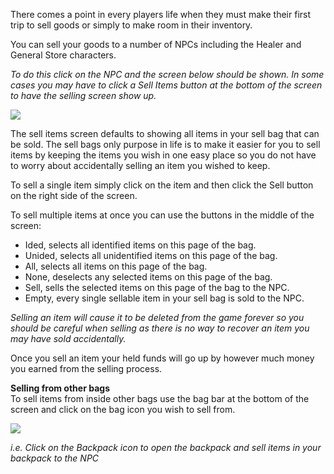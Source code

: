 ---
---
There comes a point in every players life when they must make their first trip to sell goods or simply to make room in their inventory.

You can sell your goods to a number of NPCs including the Healer and General Store characters.

_To do this click on the NPC and the screen below should be shown. In some cases you may have to click a Sell Items button at the bottom of the screen to have the selling screen show up._

[![](https://lohcdn.com/images/t_selling.jpg)](https://lohcdn.com/images/selling.jpg)

The sell items screen defaults to showing all items in your sell bag that can be sold. The sell bags only purpose in life is to make it easier for you to sell items by keeping the items you wish in one easy place so you do not have to worry about accidentally selling an item you wished to keep.

To sell a single item simply click on the item and then click the Sell button on the right side of the screen.

To sell multiple items at once you can use the buttons in the middle of the screen:

*   Ided, selects all identified items on this page of the bag.
*   Unided, selects all unidentified items on this page of the bag.
*   All, selects all items on this page of the bag.
*   None, deselects any selected items on this page of the bag.
*   Sell, sells the selected items on this page of the bag to the NPC.
*   Empty, every single sellable item in your sell bag is sold to the NPC.

_Selling an item will cause it to be deleted from the game forever so you should be careful when selling as there is no way to recover an item you may have sold accidentally._

Once you sell an item your held funds will go up by however much money you earned from the selling process.

**Selling from other bags**  
To sell items from inside other bags use the bag bar at the bottom of the screen and click on the bag icon you wish to sell from.

![](http://www.forlornonline.com/images/bagbar.jpg)

_i.e. Click on the Backpack icon to open the backpack and sell items in your backpack to the NPC_